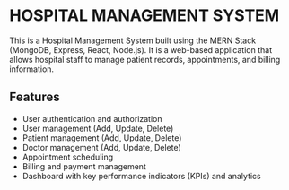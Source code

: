 # HOSPITAL MANAGEMENT SYSTEM

This is a Hospital Management System built using the MERN Stack (MongoDB, Express, React, Node.js). It is a web-based application that allows hospital staff to manage patient records, appointments, and billing information.

## Features

- User authentication and authorization
- User management (Add, Update, Delete)
- Patient management (Add, Update, Delete)
- Doctor management (Add, Update, Delete)
- Appointment scheduling
- Billing and payment management
- Dashboard with key performance indicators (KPIs) and analytics
